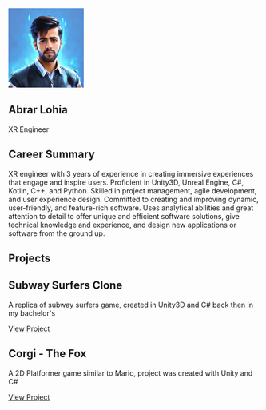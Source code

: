 <section class="header">
  <div class="container">
    <div class="left-column">
      <img src="img/myprofilepic.jpeg" alt="Your Name" width="30%" height="30%" class="profile-picture">
      <h1>Abrar Lohia</h1>
      <p>XR Engineer</p>
    </div>
    <div class="right-column">
      <h2>Career Summary</h2>
      <p>XR engineer with 3 years of experience in creating immersive experiences that engage and inspire users. Proficient in Unity3D, Unreal Engine, C#, Kotlin, C++, and Python. Skilled in project management, agile development, and user experience design. Committed to creating and improving dynamic, user-friendly, and feature-rich software. Uses analytical abilities and great attention to detail to offer unique and efficient software solutions, give technical knowledge and experience, and design new applications or software from the ground up.</p>
    </div>
  </div>
</section>

<section class="projects">
  <div class="container">
    <h2>Projects</h2>
    <div class="project-grid">
      <div class="project-card">
        <h2>Subway Surfers Clone</h2>
        <p>A replica of subway surfers game, created in Unity3D and C# back then in my bachelor's</p>
        <a href="https://github.com/abrar-khan-368/runner-game" class="button">View Project</a>
      </div>
      <div class="project-card">
        <h2>Corgi - The Fox</h2>
        <p>A 2D Platformer game similar to Mario, project was created with Unity and C#</p>
        <a href="#" class="button">View Project</a>
      </div>
    </div>
  </div>
</section>

